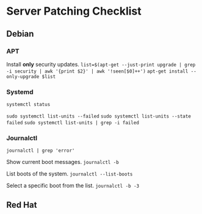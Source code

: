 # Server Patching Checklist

## Debian

### APT

Install **only** security updates.
``list=$(apt-get --just-print upgrade | grep -i security | awk '{print $2}' | awk '!seen[$0]++')``
``apt-get install --only-upgrade $list``

### Systemd

``systemctl status``

``sudo systemctl list-units --failed``
``sudo systemctl list-units --state failed``
``sudo systemctl list-units | grep -i failed``

### Journalctl

``journalctl | grep 'error'``

Show current boot messages.
``journalctl -b``

List boots of the system.
``journalctl --list-boots``

Select a specific boot from the list.
``journalctl -b -3``

## Red Hat

